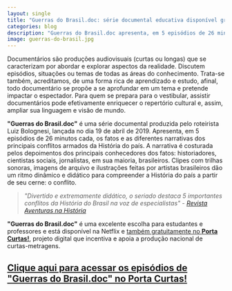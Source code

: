 ```yaml
---
layout: single
title: "Guerras do Brasil.doc: série documental educativa disponível gratuitamente"
categories: blog
description: "Guerras do Brasil.doc apresenta, em 5 episódios de 26 minutos cada, os fatos e as diferentes narrativas dos principais conflitos armados da História do país e está disponível na Netflix e no Porta Curtas!"
image: guerras-do-brasil.jpg
---
```


Documentários são produções audiovisuais (curtas ou longas) que se caracterizam por abordar e explorar aspectos da realidade. Discutem episódios, situações ou temas de todas as áreas do conhecimento. Trata-se também, acreditamos, de uma forma rica de aprendizado e estudo, afinal, todo documentário se propõe a se aprofundar em um tema e pretende impactar o espectador. Para quem se prepara para o vestibular, assistir documentários pode efetivamente enriquecer o repertório cultural e, assim, ampliar sua linguagem e visão de mundo.

**"Guerras do Brasil.doc"** é uma série documental produzida pelo roteirista Luiz Bolognesi, lançada no dia 19 de abril de 2019. Apresenta, em 5 episódios de 26 minutos cada, os fatos e as diferentes narrativas dos principais conflitos armados da História do país. A narrativa é costurada pelos depoimentos dos principais conhecedores dos fatos: historiadores, cientistas sociais, jornalistas, em sua maioria, brasileiros. Clipes com trilhas sonoras, imagens de arquivo e ilustrações feitas por artistas brasileiros dão um ritmo dinâmico e didático para compreender a História do país a partir de seu cerne: o conflito.

> *"Divertido e extremamente didático, o seriado destaca 5 importantes conflitos da História do Brasil na voz de especialistas"* - *[Revista Aventuras na História](https://aventurasnahistoria.uol.com.br/noticias/reportagem/ah-indica-guerras-do-brasildoc.phtml "AH indica: Guerras do Brasil.doc, série da Netflix")*

**"Guerras do Brasil.doc"** é uma excelente escolha para estudantes e professores e está disponível na Netflix e [também gratuitamente no **Porta Curtas!**](https://portacurtas.org.br/series/serie.aspx?serieId=28), projeto digital que incentiva e apoia a produção nacional de curtas-metragens.

## [Clique aqui para acessar os episódios de "Guerras do Brasil.doc" no Porta Curtas!](https://portacurtas.org.br/series/serie.aspx?serieId=28)